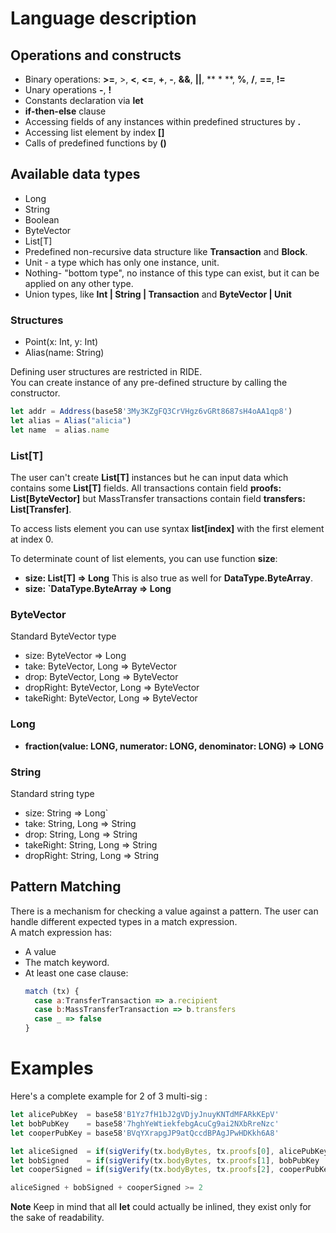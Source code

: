 # Language description

## Operations and constructs

* Binary operations: **>=**, >, **<**, **<=**, **+**, **-**, **&&**, **||**, ** * **, **%**, **/**, **==**, **!=**
* Unary operations **-**, **!**
* Constants declaration via **let**
* **if-then-else** clause
* Accessing fields of any instances within predefined structures by **.**
* Accessing list element by index **[]**
* Calls of predefined functions by **()**

## Available data types

* Long
* String
* Boolean
* ByteVector
* List[T]
* Predefined non-recursive data structure like **Transaction** and **Block**.
* Unit - a type which has only one instance, unit.
* Nothing- "bottom type", no instance of this type can exist, but it can be applied on any other type.
* Union types, like **Int | String | Transaction** and **ByteVector | Unit**

### Structures

* Point(x: Int, y: Int)
* Alias(name: String)

Defining user structures are restricted in RIDE.  
You can create instance of any pre-defined structure by calling the constructor.

```js
let addr = Address(base58'3My3KZgFQ3CrVHgz6vGRt8687sH4oAA1qp8')
let alias = Alias("alicia")
let name  = alias.name
```

### List[T]

The user can't create **List[T]** instances but he can input data which contains some **List[T]** fields. All transactions contain field **proofs: List[ByteVector]** but MassTransfer transactions contain field **transfers: List[Transfer]**.

To access lists element you can use syntax **list[index]** with the first element at index 0.

To determinate count of list elements, you can use function **size**:

* **size: List[T] => Long** This is also true as well for **DataType.ByteArray**.
* **size: `DataType.ByteArray => Long**

### ByteVector

Standard ByteVector type

* size: ByteVector => Long
* take: ByteVector, Long =&gt; ByteVector
* drop: ByteVector, Long =&gt; ByteVector
* dropRight: ByteVector, Long =&gt; ByteVector
* takeRight: ByteVector, Long =&gt; ByteVector

### Long

* **fraction(value: LONG, numerator: LONG, denominator: LONG) => LONG**

### String

Standard string type

* size: String => Long`
* take: String, Long =&gt; String
* drop: String, Long =&gt; String
* takeRight: String, Long =&gt; String
* dropRight: String, Long =&gt; String

## Pattern Matching

There is a mechanism for checking a value against a pattern. The user can handle different expected types in a match expression.  
A match expression has:

* A value
* The match keyword.
* At least one case clause:
  ```js
  match (tx) {
    case a:TransferTransaction => a.recipient
    case b:MassTransferTransaction => b.transfers
    case _ => false
  }
  ```

# Examples

Here's a complete example for 2 of 3 multi-sig :

```js
let alicePubKey  = base58'B1Yz7fH1bJ2gVDjyJnuyKNTdMFARkKEpV'
let bobPubKey    = base58'7hghYeWtiekfebgAcuCg9ai2NXbRreNzc'
let cooperPubKey = base58'BVqYXrapgJP9atQccdBPAgJPwHDKkh6A8'

let aliceSigned  = if(sigVerify(tx.bodyBytes, tx.proofs[0], alicePubKey  )) then 1 else 0
let bobSigned    = if(sigVerify(tx.bodyBytes, tx.proofs[1], bobPubKey    )) then 1 else 0
let cooperSigned = if(sigVerify(tx.bodyBytes, tx.proofs[2], cooperPubKey )) then 1 else 0

aliceSigned + bobSigned + cooperSigned >= 2
```

**Note** Keep in mind that all **let** could actually be inlined, they exist only for the sake of readability.

